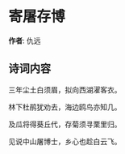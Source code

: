 # 寄屠存博

**作者**: 仇远

## 诗词内容

三年尘土白须眉，拟向西湖濯客衣。

林下杜鹃犹劝去，海边鸥鸟亦知几。

及瓜将得葵丘代，存菊须寻栗里归。

见说中山屠博士，乡心也趁白云飞。

